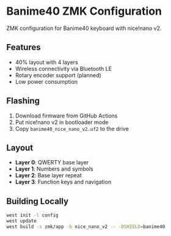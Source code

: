 # Banime40 ZMK Configuration

ZMK configuration for Banime40 keyboard with nice!nano v2.

## Features
- 40% layout with 4 layers
- Wireless connectivity via Bluetooth LE
- Rotary encoder support (planned)
- Low power consumption

## Flashing
1. Download firmware from GitHub Actions
2. Put nice!nano v2 in bootloader mode
3. Copy `banime40_nice_nano_v2.uf2` to the drive

## Layout
- **Layer 0**: QWERTY base layer
- **Layer 1**: Numbers and symbols  
- **Layer 2**: Base layer repeat
- **Layer 3**: Function keys and navigation

## Building Locally
```bash
west init -l config
west update
west build -s zmk/app -b nice_nano_v2 -- -DSHIELD=banime40
